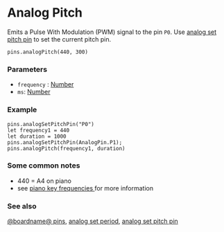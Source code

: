 # Analog Pitch

Emits a Pulse With Modulation (PWM) signal to the pin ``P0``.
Use [analog set pitch pin](/reference/pins/analog-set-pitch-pin) to set the current pitch pin.

```sig
pins.analogPitch(440, 300)
```

### Parameters

* `frequency` : [Number](/types/number)
* `ms`: [Number](/types/number)

### Example

```blocks
pins.analogSetPitchPin("P0")
let frequency1 = 440
let duration = 1000
pins.analogSetPitchPin(AnalogPin.P1);
pins.analogPitch(frequency1, duration)
```

### Some common notes

* 440 = A4 on piano
* see [piano key frequencies ](https://en.wikipedia.org/wiki/Piano_key_frequencies) for more information

### See also

[@boardname@ pins](/device/pins), [analog set period](/reference/pins/analog-set-period), [analog set pitch pin](/reference/pins/analog-set-pitch-pin)

